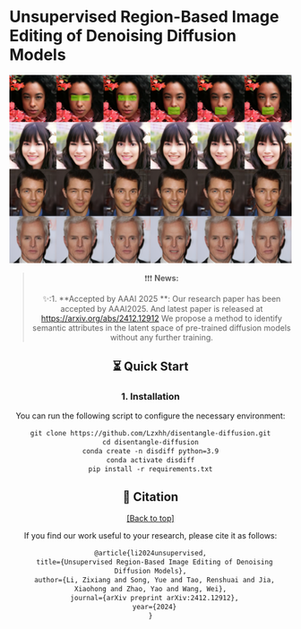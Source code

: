  

# Unsupervised Region-Based Image Editing of Denoising Diffusion Models

<div align=center>
<img width="750" alt="1723450312316" src='assets/final_image.png'
</div>

>  ❗️❗️❗️ **News:**
> 
> ✨:1. **Accepted by AAAI 2025 **: Our research paper has been accepted by AAAI2025. And latest paper is released at https://arxiv.org/abs/2412.12912 We propose a method to identify semantic attributes in the latent space of pre-trained diffusion models without any further training.

## ⏳ Quick Start

### 1. Installation

You can run the following script to configure the necessary environment:

```
git clone https://github.com/Lzxhh/disentangle-diffusion.git
cd disentangle-diffusion
conda create -n disdiff python=3.9
conda activate disdiff
pip install -r requirements.txt
```

### 

## 📝 Citation

<a href="#top">[Back to top]</a>

If you find our work useful to your research, please cite it as follows:

```
@article{li2024unsupervised,
  title={Unsupervised Region-Based Image Editing of Denoising Diffusion Models},
  author={Li, Zixiang and Song, Yue and Tao, Renshuai and Jia, Xiaohong and Zhao, Yao and Wang, Wei},
  journal={arXiv preprint arXiv:2412.12912},
  year={2024}
}
```
